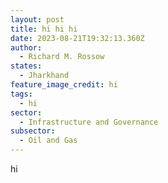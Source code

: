 ```yaml
---
layout: post
title: hi hi hi
date: 2023-08-21T19:32:13.360Z
author:
  - Richard M. Rossow
states:
  - Jharkhand
feature_image_credit: hi
tags:
  - hi
sector:
  - Infrastructure and Governance
subsector:
  - Oil and Gas
---
```

h﻿i